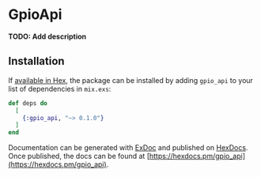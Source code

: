 # GpioApi

**TODO: Add description**

## Installation

If [available in Hex](https://hex.pm/docs/publish), the package can be installed
by adding `gpio_api` to your list of dependencies in `mix.exs`:

```elixir
def deps do
  [
    {:gpio_api, "~> 0.1.0"}
  ]
end
```

Documentation can be generated with [ExDoc](https://github.com/elixir-lang/ex_doc)
and published on [HexDocs](https://hexdocs.pm). Once published, the docs can
be found at [https://hexdocs.pm/gpio_api](https://hexdocs.pm/gpio_api).

